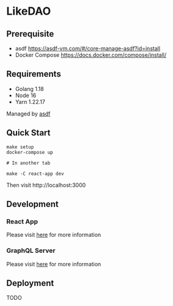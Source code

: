 # LikeDAO

## Prerequisite

- asdf https://asdf-vm.com/#/core-manage-asdf?id=install
- Docker Compose https://docs.docker.com/compose/install/

## Requirements

- Golang 1.18
- Node 16
- Yarn 1.22.17

Managed by [asdf](https://github.com/asdf-vm/asdf)

## Quick Start

```
make setup
docker-compose up

# In another tab

make -C react-app dev
```

Then visit http://localhost:3000

## Development

### React App

Please visit [here](./react-app/README.md#development) for more information

### GraphQL Server

Please visit [here](./graphql-server/README.md#development) for more information

## Deployment

TODO

